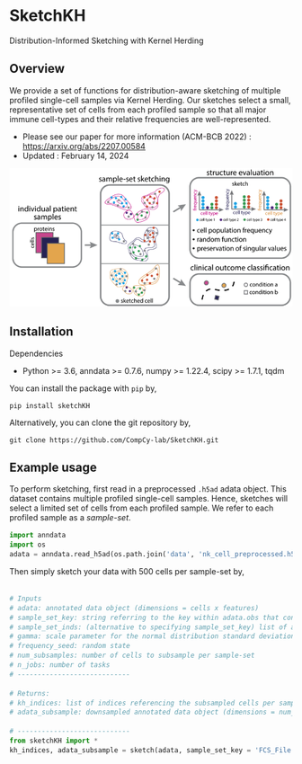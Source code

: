 # SketchKH
Distribution-Informed Sketching with Kernel Herding 

## Overview
We provide a set of functions for distribution-aware sketching of multiple profiled single-cell samples via Kernel Herding. Our sketches select a small, representative set of cells from each profiled sample so that all major immune cell-types and their relative frequencies are well-represented. 
* Please see our paper for more information (ACM-BCB 2022) : https://arxiv.org/abs/2207.00584
* Updated : February 14, 2024

![Sketching via KH Overview](https://github.com/CompCy-lab/SketchKH/blob/main/sketch_overview.png?raw=True)

## Installation
Dependencies
* Python >= 3.6, anndata >= 0.7.6, numpy >= 1.22.4, scipy >= 1.7.1, tqdm

You can install the package with `pip` by,
```
pip install sketchKH
```

Alternatively, you can clone the git repository by,
```
git clone https://github.com/CompCy-lab/SketchKH.git
```

## Example usage
To perform sketching, first read in a preprocessed `.h5ad` adata object. This dataset contains multiple profiled single-cell samples. Hence, sketches will select a limited set of cells from each profiled sample. We refer to each profiled sample as a *sample-set*. 

```python
import anndata
import os
adata = anndata.read_h5ad(os.path.join('data', 'nk_cell_preprocessed.h5ad'))
```

Then simply sketch your data with 500 cells per sample-set by,
```python

# Inputs
# adata: annotated data object (dimensions = cells x features)
# sample_set_key: string referring to the key within adata.obs that contains the sample-sets to subsample
# sample_set_inds: (alternative to specifying sample_set_key) list of arrays containing the indices of the sample-sets to subsample 
# gamma: scale parameter for the normal distribution standard deviation in random Fourier frequency feature computation
# frequency_seed: random state
# num_subsamples: number of cells to subsample per sample-set
# n_jobs: number of tasks
# ----------------------------

# Returns:
# kh_indices: list of indices referencing the subsampled cells per sample-set
# adata_subsample: downsampled annotated data object (dimensions = num_subsamples*sample-sets x features)

# ----------------------------
from sketchKH import *
kh_indices, adata_subsample = sketch(adata, sample_set_key = 'FCS_File', gamma = 1, num_subsamples = 500, frequency_seed = 0, n_jobs = -1)
```
